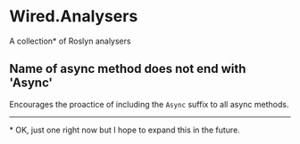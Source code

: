 # Wired.Analysers
A collection* of Roslyn analysers

## Name of async method does not end with 'Async'

Encourages the proactice of including the `Async` suffix to all async methods.



---


\* OK, just one right now but I hope to expand this in the future.
